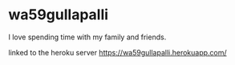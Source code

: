 # wa59gullapalli

I love spending time with my family and friends.

linked to the heroku server <https://wa59gullapalli.herokuapp.com/>